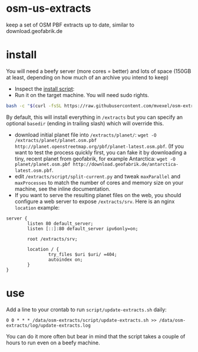 osm-us-extracts
===============

keep a set of OSM PBF extracts up to date, similar to download.geofabrik.de

install
=======

You will need a beefy server (more cores = better) and lots of space (150GB at least, depending on how much of an archive you intend to keep)

* Inspect the [install script](https://github.com/mvexel/osm-extracts/blob/master/script/install.sh): 
* Run it on the target machine. You will need sudo rights.

``` bash
bash -c "$(curl -fsSL https://raw.githubusercontent.com/mvexel/osm-extracts/master/script/install.sh)" [basedir]
```

By default, this will install everything in `/extracts` but you can specify an optional `basedir` (ending in trailing slash) which will override this.

* download initial planet file into `/extracts/planet/`: `wget -O /extracts/planet/planet.osm.pbf  http://planet.openstreetmap.org/pbf/planet-latest.osm.pbf`. (If you want to test the process quickly first, you can fake it by downloading a tiny, recent planet from geofabrik, for example Antarctica: `wget -O planet/planet.osm.pbf http://download.geofabrik.de/antarctica-latest.osm.pbf`.
* edit `/extracts/script/split-current.py` and tweak `maxParallel` and `maxProcesses` to match the number of cores and memory size on your machine, see the inline documentation.
* If you want to serve the resulting planet files on the web, you should configure a web server to expose `/extracts/srv`. Here is an nginx `location` example: 

``` nginx
server {
        listen 80 default_server;
        listen [::]:80 default_server ipv6only=on;

        root /extracts/srv;

        location / {
                try_files $uri $uri/ =404;
                autoindex on;
        }
}
```

use
===

Add a line to your crontab to run `script/update-extracts.sh` daily:

```cron
0 0 * * * /data/osm-extracts/script/update-extracts.sh >> /data/osm-extracts/log/update-extracts.log
```

You can do it more often but bear in mind that the script takes a couple of hours to run even on a beefy machine.
